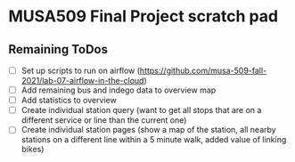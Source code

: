 # MUSA509 Final Project scratch pad

## Remaining ToDos

- [ ] Set up scripts to run on airflow (https://github.com/musa-509-fall-2021/lab-07-airflow-in-the-cloud)
- [ ] Add remaining bus and indego data to overview map
- [ ] Add statistics to overview
- [ ] Create individual station query (want to get all stops that are on a different service or line than the current one)
- [ ] Create individual station pages (show a map of the station, all nearby stations on a different line within a 5 minute walk, added value of linking bikes)
